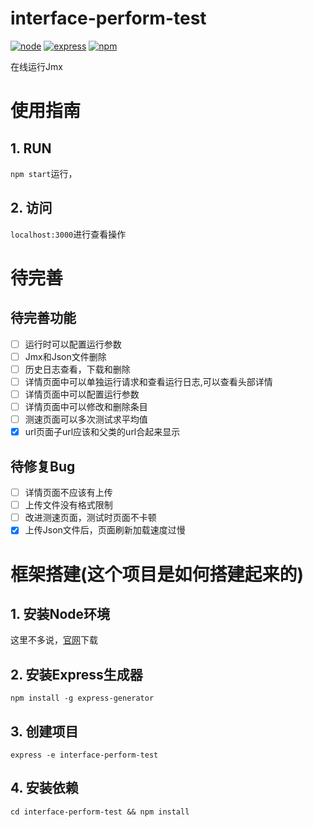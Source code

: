 # interface-perform-test
[![node](https://img.shields.io/badge/node-v5.0.0-green.svg)](https://nodejs.org/dist/latest-v5.x/)
[![express](https://img.shields.io/badge/express-v4.13.4-yellowgreen.svg)](https://expressjs.com/)
[![npm](https://img.shields.io/badge/npm-v3.3.9-blue.svg)](https://www.npmjs.com/)

在线运行Jmx

# 使用指南
## 1. RUN
`npm start`运行，

## 2. 访问
`localhost:3000`进行查看操作

# 待完善
## 待完善功能
- [ ] 运行时可以配置运行参数
- [ ] Jmx和Json文件删除
- [ ] 历史日志查看，下载和删除
- [ ] 详情页面中可以单独运行请求和查看运行日志,可以查看头部详情
- [ ] 详情页面中可以配置运行参数
- [ ] 详情页面中可以修改和删除条目
- [ ] 测速页面可以多次测试求平均值
- [x] url页面子url应该和父类的url合起来显示

## 待修复Bug
- [ ] 详情页面不应该有上传
- [ ] 上传文件没有格式限制
- [ ] 改进测速页面，测试时页面不卡顿
- [x] 上传Json文件后，页面刷新加载速度过慢

# 框架搭建(这个项目是如何搭建起来的)
## 1. 安装Node环境
这里不多说，[官网](https://nodejs.org/en/)下载
## 2. 安装Express生成器
`npm install -g express-generator`
## 3. 创建项目
`express -e interface-perform-test`
## 4. 安装依赖
`cd interface-perform-test && npm install`
